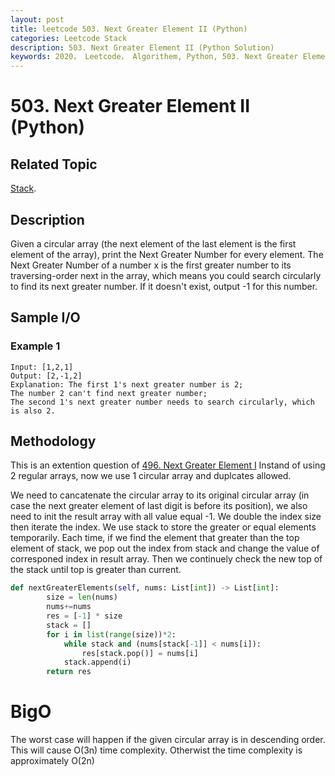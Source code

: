 ```yaml
---
layout: post
title: leetcode 503. Next Greater Element II (Python)
categories: Leetcode Stack
description: 503. Next Greater Element II (Python Solution)
keywords: 2020， Leetcode， Algorithem, Python, 503. Next Greater Element II, zhenyu, Stack
---
```


# 503. Next Greater Element II (Python)

## Related Topic
<a href="/categories/#Stack" target="_blank"> Stack</a>.

## Description
Given a circular array (the next element of the last element is the first element of the array), print the Next Greater Number for every element. The Next Greater Number of a number x is the first greater number to its traversing-order next in the array, which means you could search circularly to find its next greater number. If it doesn't exist, output -1 for this number.

## Sample I/O

### Example 1

```
Input: [1,2,1]
Output: [2,-1,2]
Explanation: The first 1's next greater number is 2; 
The number 2 can't find next greater number; 
The second 1's next greater number needs to search circularly, which is also 2.
```

## Methodology
This is an extention question of <a href="https://zhenyu0519.github.io/2020/06/22/lc496/" target="_blank">496. Next Greater Element I</a> Instand of using 2 regular arrays, now we use 1 circular array and duplcates allowed.

We need to cancatenate the circular array to its original circular array (in case the next greater element of last digit is before its position), we also need to init the result array with all value equal -1. We double the index size then iterate the index. We use stack to store the greater or equal elements temporarily. Each time, if we find the element that greater than the top element of stack, we pop out the index from stack and change the value of corresponed index in result array. Then we continuely check the new top of the stack until top is greater than current.

```python
def nextGreaterElements(self, nums: List[int]) -> List[int]:
        size = len(nums)
        nums+=nums
        res = [-1] * size
        stack = []
        for i in list(range(size))*2:
            while stack and (nums[stack[-1]] < nums[i]):
                res[stack.pop()] = nums[i]
            stack.append(i)
        return res
```
# BigO
The worst case will happen if the given circular array is in descending order. This will cause O(3n) time complexity. Otherwist the time complexity is approximately O(2n)

